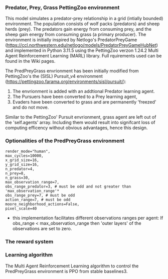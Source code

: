 
### Predator, Prey, Grass PettingZoo environment
 
 This model simulates a predator-prey relationship in a grid (intially bounded) environment. The population consists of wolf packs (predators) and sheep herds (prey). The predators gain energy from consuming prey, and the sheep gain energy from consuming grass (a primary producer). The environment is initially inspired by Netlogo's PredatorPreyGame (https://ccl.northwestern.edu/netlogo/models/PredatorPreyGameHubNet) and implemented in Python 3.11.5 using the PettingZoo verzon 1.24.2 Multi Agent Reinforcement Learning (MARL) library. Full rquirements used can be found in the Wiki pages.

 The PredPreyGrass envrionment has been initially modified from PettingZoo's the (SISL) Pursuit_v4 environment (https://pettingzoo.farama.org/environments/sisl/pursuit/):
 1. The envrionment is added with an addtional Predator learning agent. 
 2. The Pursuers have been converted to a Prey learning agent,
 3. Evaders have been converted to grass and are permanently 'freezed' and do not move.

 Similar to the PettingZoo' Pursuit envrionment, grass agent are left out of the 'self.agents' array. Including them would result into signifcant loss of computing efficency without obvious advantages, hence this design.

 ### Optionalities of the PredPreyGrass environment
    render_mode="human", 
    max_cycles=10000, 
    x_grid_size=16, 
    y_grid_size=16, 
    n_predator=4,
    n_prey=8,
    n_grass=30,
    max_observation_range=7,     
    obs_range_predator=3, # must be odd and not greater than 'max_observation_range'*  
    obs_range_prey=7, # must be odd
    action_range=7, # must be odd
    moore_neighborhood_actions=False,
    pixel_scale=40

* this implementation facilitates different observations ranges per agent:
If obs_range < max_observation_range then 'outer layers' of the observations are set to zero.

### The reward system


### Learning algorithm 
The Multi Agent Reinforcement Learning algorithm to control the PredPreyGrass environment is PPO from stable baselines3.





